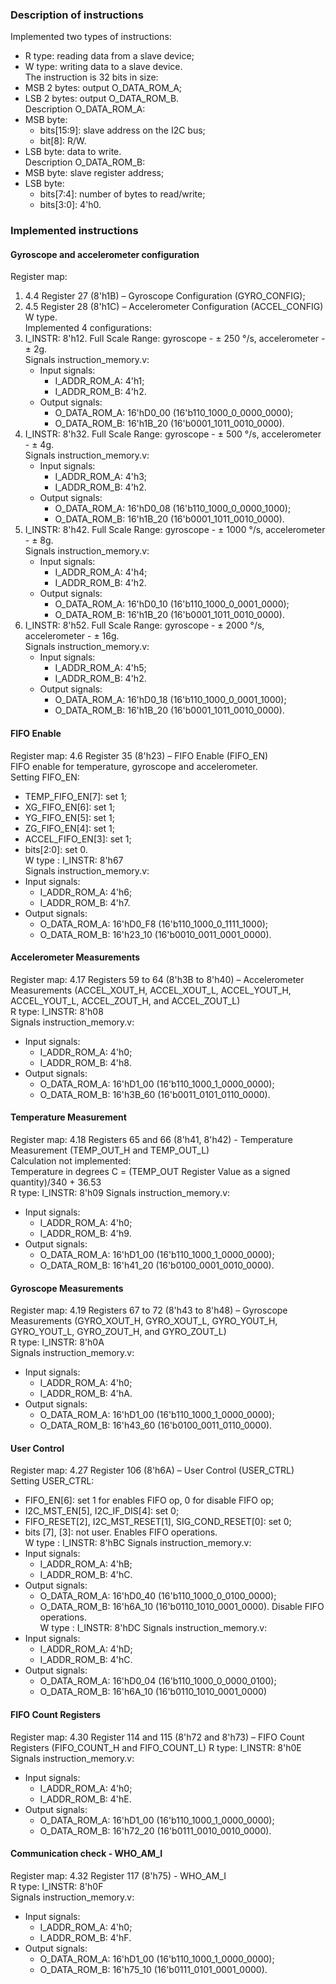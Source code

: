 ### Description of instructions
Implemented two types of instructions:
- R type: reading data from a slave device;
- W type: writing data to a slave device.  
The instruction is 32 bits in size:
- MSB 2 bytes: output O_DATA_ROM_A;
- LSB 2 bytes: output O_DATA_ROM_B.  
Description O_DATA_ROM_A:
- MSB byte:
    - bits[15:9]: slave address on the I2C bus;
    - bit[8]: R/W.
- LSB byte: data to write.  
Description O_DATA_ROM_B:
- MSB byte: slave register address;
- LSB byte:
    - bits[7:4]: number of bytes to read/write;
    - bits[3:0]: 4'h0.
### Implemented instructions

#### Gyroscope and accelerometer configuration
Register map: 
1. 4.4 Register 27 (8'h1B) – Gyroscope Configuration (GYRO_CONFIG);
2. 4.5 Register 28 (8'h1C) – Accelerometer Configuration (ACCEL_CONFIG)  
W type.  
Implemented 4 configurations:
1. I_INSTR: 8'h12. Full Scale Range: gyroscope - ± 250 °/s, accelerometer - ± 2g.  
    Signals instruction_memory.v:
    - Input signals:
        - I_ADDR_ROM_A: 4'h1;
        - I_ADDR_ROM_B: 4'h2.
    - Output signals:
        - O_DATA_ROM_A: 16'hD0_00 (16'b110_1000_0_0000_0000);
        - O_DATA_ROM_B: 16'h1B_20 (16'b0001_1011_0010_0000).
2. I_INSTR: 8'h32. Full Scale Range: gyroscope - ± 500 °/s, accelerometer - ± 4g.  
    Signals instruction_memory.v:
    - Input signals:
        - I_ADDR_ROM_A: 4'h3;
        - I_ADDR_ROM_B: 4'h2.
    - Output signals:
        - O_DATA_ROM_A: 16'hD0_08 (16'b110_1000_0_0000_1000);
        - O_DATA_ROM_B: 16'h1B_20 (16'b0001_1011_0010_0000). 
3. I_INSTR: 8'h42. Full Scale Range: gyroscope - ± 1000 °/s, accelerometer - ± 8g.  
    Signals instruction_memory.v:
    - Input signals:
        - I_ADDR_ROM_A: 4'h4;
        - I_ADDR_ROM_B: 4'h2.
    - Output signals:
        - O_DATA_ROM_A: 16'hD0_10 (16'b110_1000_0_0001_0000);
        - O_DATA_ROM_B: 16'h1B_20 (16'b0001_1011_0010_0000).   
4. I_INSTR: 8'h52. Full Scale Range: gyroscope - ± 2000 °/s, accelerometer - ± 16g.  
    Signals instruction_memory.v:
    - Input signals:
        - I_ADDR_ROM_A: 4'h5;
        - I_ADDR_ROM_B: 4'h2.
    - Output signals:
        - O_DATA_ROM_A: 16'hD0_18 (16'b110_1000_0_0001_1000);
        - O_DATA_ROM_B: 16'h1B_20 (16'b0001_1011_0010_0000).
#### FIFO Enable
Register map: 4.6 Register 35 (8'h23) – FIFO Enable (FIFO_EN)  
FIFO enable for temperature, gyroscope and accelerometer.  
Setting FIFO_EN:
- TEMP_FIFO_EN[7]: set 1;
- XG_FIFO_EN[6]: set 1;
- YG_FIFO_EN[5]: set 1;
- ZG_FIFO_EN[4]: set 1;
- ACCEL_FIFO_EN[3]: set 1;
- bits[2:0]: set 0.  
W type : I_INSTR: 8'h67  
Signals instruction_memory.v:
- Input signals:
    - I_ADDR_ROM_A: 4'h6;
    - I_ADDR_ROM_B: 4'h7.
- Output signals:
    - O_DATA_ROM_A: 16'hD0_F8 (16'b110_1000_0_1111_1000);
    - O_DATA_ROM_B: 16'h23_10 (16'b0010_0011_0001_0000).
#### Accelerometer Measurements
Register map: 4.17 Registers 59 to 64 (8'h3B to 8'h40) – Accelerometer Measurements (ACCEL_XOUT_H, ACCEL_XOUT_L, ACCEL_YOUT_H, ACCEL_YOUT_L, ACCEL_ZOUT_H, and ACCEL_ZOUT_L)  
R type: I_INSTR: 8'h08  
Signals instruction_memory.v:
- Input signals:
    - I_ADDR_ROM_A: 4'h0;
    - I_ADDR_ROM_B: 4'h8.
- Output signals:
    - O_DATA_ROM_A: 16'hD1_00 (16'b110_1000_1_0000_0000);
    - O_DATA_ROM_B: 16'h3B_60 (16'b0011_0101_0110_0000). 
#### Temperature Measurement
Register map: 4.18 Registers 65 and 66 (8'h41, 8'h42) - Temperature Measurement (TEMP_OUT_H and TEMP_OUT_L)  
    Calculation not implemented:  
    Temperature in degrees C = (TEMP_OUT Register Value as a signed quantity)/340 + 36.53  
R type: I_INSTR: 8'h09 
Signals instruction_memory.v:
- Input signals:
    - I_ADDR_ROM_A: 4'h0;
    - I_ADDR_ROM_B: 4'h9.
- Output signals:
    - O_DATA_ROM_A: 16'hD1_00 (16'b110_1000_1_0000_0000);
    - O_DATA_ROM_B: 16'h41_20 (16'b0100_0001_0010_0000).    
#### Gyroscope Measurements
Register map: 4.19 Registers 67 to 72 (8'h43 to 8'h48) – Gyroscope Measurements (GYRO_XOUT_H, GYRO_XOUT_L, GYRO_YOUT_H, GYRO_YOUT_L, GYRO_ZOUT_H, and GYRO_ZOUT_L)  
R type: I_INSTR: 8'h0A  
Signals instruction_memory.v:
- Input signals:
    - I_ADDR_ROM_A: 4'h0;
    - I_ADDR_ROM_B: 4'hA.
- Output signals:
    - O_DATA_ROM_A: 16'hD1_00 (16'b110_1000_1_0000_0000);
    - O_DATA_ROM_B: 16'h43_60 (16'b0100_0011_0110_0000). 
#### User Control
Register map: 4.27 Register 106 (8'h6A) – User Control (USER_CTRL)
Setting USER_CTRL:
- FIFO_EN[6]: set 1 for enables FIFO op, 0 for disable FIFO op;
- I2C_MST_EN[5], I2C_IF_DIS[4]: set 0;
- FIFO_RESET[2], I2C_MST_RESET[1], SIG_COND_RESET[0]: set 0;
- bits [7], [3]: not user.
Enables FIFO operations.  
W type : I_INSTR: 8'hBC
Signals instruction_memory.v:
- Input signals:
    - I_ADDR_ROM_A: 4'hB;
    - I_ADDR_ROM_B: 4'hC.
- Output signals:
    - O_DATA_ROM_A: 16'hD0_40 (16'b110_1000_0_0100_0000);
    - O_DATA_ROM_B: 16'h6A_10 (16'b0110_1010_0001_0000).
Disable FIFO operations.  
W type : I_INSTR: 8'hDC
Signals instruction_memory.v:
- Input signals:
    - I_ADDR_ROM_A: 4'hD;
    - I_ADDR_ROM_B: 4'hC.
- Output signals:
    - O_DATA_ROM_A: 16'hD0_04 (16'b110_1000_0_0000_0100);
    - O_DATA_ROM_B: 16'h6A_10 (16'b0110_1010_0001_0000)    
#### FIFO Count Registers
Register map: 4.30 Register 114 and 115 (8'h72 and 8'h73) – FIFO Count Registers (FIFO_COUNT_H and FIFO_COUNT_L)
R type: I_INSTR: 8'h0E
Signals instruction_memory.v:
- Input signals:
    - I_ADDR_ROM_A: 4'h0;
    - I_ADDR_ROM_B: 4'hE.
- Output signals:
    - O_DATA_ROM_A: 16'hD1_00 (16'b110_1000_1_0000_0000);
    - O_DATA_ROM_B: 16'h72_20 (16'b0111_0010_0010_0000).
#### Communication check  - WHO_AM_I
Register map: 4.32 Register 117 (8'h75) - WHO_AM_I  
R type: I_INSTR: 8'h0F  
Signals instruction_memory.v:
- Input signals:
    - I_ADDR_ROM_A: 4'h0;
    - I_ADDR_ROM_B: 4'hF.
- Output signals:
    - O_DATA_ROM_A: 16'hD1_00 (16'b110_1000_1_0000_0000);
    - O_DATA_ROM_B: 16'h75_10 (16'b0111_0101_0001_0000).